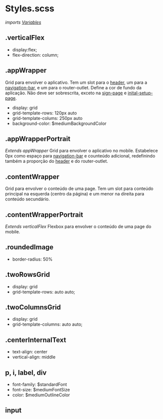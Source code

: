 # Styles.scss
*imports [Variables](/Docs/src/Variables.md)*
## .verticalFlex
- display:flex;
- flex-direction: column;

## .appWrapper
Grid para envolver o aplicativo. Tem um slot para o [header](/Docs/src/app/components/structure/Header.md), um para a [navigation-bar](/Docs/src/app/components/structure/NavigationBar.md), e um para o router-outlet. Define a cor de fundo da aplicação. Não deve ser sobrescrita, exceto na [sign-page](/Docs/src/app/components/pages/SignPage.md) e [inital-setup-page](/Docs/src/app/components/pages/InitialSetupPage.md).
- display: grid
- grid-template-rows: 120px auto
- grid-template-colums: 250px auto
- background-color: $mediumBackgroundColor
## .appWrapperPortrait
*Extends appWrapper*
Grid para envolver o aplicativo no mobile. Estabelece 0px como espaço para [navigation-bar](/Docs/src/app/components/structure/NavigationBar.md) e counteúdo adicional, redefinindo também a proporção do [header](/Docs/src/app/components/structure/Header.md) e do router-outlet.

## .contentWrapper
Grid para envolver o conteúdo de uma page. Tem um slot para conteúdo principal na esquerda (centro da página) e um menor na direita para conteúdo secundário. 

## .contentWrapperPortrait
*Extends verticalFlex*
Flexbox para envolver o conteúdo de uma page do mobile.

## .roundedImage
- border-radius: 50%

## .twoRowsGrid
- display: grid
- grid-template-rows: auto auto;

## .twoColumnsGrid
- display: grid
- grid-template-columns: auto auto;

## .centerInternalText
- text-align: center
- vertical-align: middle

## p, i, label, div
- font-family: $standardFont
- font-size: $mediumFontSize
- color: $mediumOutlineColor

## input
